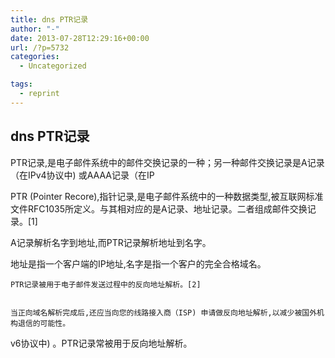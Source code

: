 ```yaml
---
title: dns PTR记录
author: "-"
date: 2013-07-28T12:29:16+00:00
url: /?p=5732
categories:
  - Uncategorized

tags:
  - reprint
---
```

## dns PTR记录
PTR记录,是电子邮件系统中的邮件交换记录的一种；另一种邮件交换记录是A记录（在IPv4协议中) 或AAAA记录（在IP

  PTR (Pointer Recore),指针记录,是电子邮件系统中的一种数据类型,被互联网标准文件RFC1035所定义。与其相对应的是A记录、地址记录。二者组成邮件交换记录。[1]


  A记录解析名字到地址,而PTR记录解析地址到名字。


  地址是指一个客户端的IP地址,名字是指一个客户的完全合格域名。 
  
    PTR记录被用于电子邮件发送过程中的反向地址解析。[2]
  
  
    当正向域名解析完成后,还应当向您的线路接入商（ISP) 申请做反向地址解析,以减少被国外机构退信的可能性。
  

v6协议中) 。PTR记录常被用于反向地址解析。